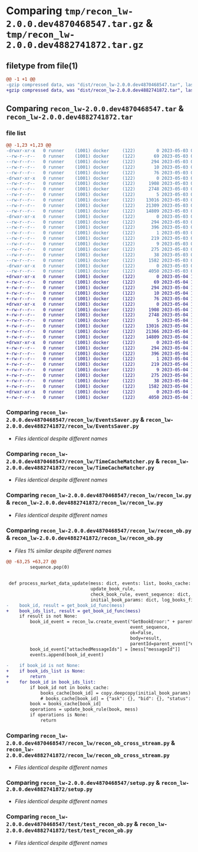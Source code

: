 # Comparing `tmp/recon_lw-2.0.0.dev4870468547.tar.gz` & `tmp/recon_lw-2.0.0.dev4882741872.tar.gz`

## filetype from file(1)

```diff
@@ -1 +1 @@
-gzip compressed data, was "dist/recon_lw-2.0.0.dev4870468547.tar", last modified: Wed May  3 09:40:58 2023, max compression
+gzip compressed data, was "dist/recon_lw-2.0.0.dev4882741872.tar", last modified: Thu May  4 12:26:23 2023, max compression
```

## Comparing `recon_lw-2.0.0.dev4870468547.tar` & `recon_lw-2.0.0.dev4882741872.tar`

### file list

```diff
@@ -1,23 +1,23 @@
-drwxr-xr-x   0 runner    (1001) docker     (122)        0 2023-05-03 09:40:58.000000 recon_lw-2.0.0.dev4870468547/
--rw-r--r--   0 runner    (1001) docker     (122)       69 2023-05-03 09:40:17.000000 recon_lw-2.0.0.dev4870468547/MANIFEST.in
--rw-r--r--   0 runner    (1001) docker     (122)      294 2023-05-03 09:40:58.000000 recon_lw-2.0.0.dev4870468547/PKG-INFO
--rw-r--r--   0 runner    (1001) docker     (122)       10 2023-05-03 09:40:17.000000 recon_lw-2.0.0.dev4870468547/README.md
--rw-r--r--   0 runner    (1001) docker     (122)       76 2023-05-03 09:40:38.000000 recon_lw-2.0.0.dev4870468547/package_info.json
-drwxr-xr-x   0 runner    (1001) docker     (122)        0 2023-05-03 09:40:58.000000 recon_lw-2.0.0.dev4870468547/recon_lw/
--rw-r--r--   0 runner    (1001) docker     (122)     1908 2023-05-03 09:40:17.000000 recon_lw-2.0.0.dev4870468547/recon_lw/EventsSaver.py
--rw-r--r--   0 runner    (1001) docker     (122)     2748 2023-05-03 09:40:17.000000 recon_lw-2.0.0.dev4870468547/recon_lw/TimeCacheMatcher.py
--rw-r--r--   0 runner    (1001) docker     (122)        5 2023-05-03 09:40:17.000000 recon_lw-2.0.0.dev4870468547/recon_lw/__init__.py
--rw-r--r--   0 runner    (1001) docker     (122)    13016 2023-05-03 09:40:17.000000 recon_lw-2.0.0.dev4870468547/recon_lw/recon_lw.py
--rw-r--r--   0 runner    (1001) docker     (122)    21309 2023-05-03 09:40:17.000000 recon_lw-2.0.0.dev4870468547/recon_lw/recon_ob.py
--rw-r--r--   0 runner    (1001) docker     (122)    14809 2023-05-03 09:40:17.000000 recon_lw-2.0.0.dev4870468547/recon_lw/recon_ob_cross_stream.py
-drwxr-xr-x   0 runner    (1001) docker     (122)        0 2023-05-03 09:40:58.000000 recon_lw-2.0.0.dev4870468547/recon_lw.egg-info/
--rw-r--r--   0 runner    (1001) docker     (122)      294 2023-05-03 09:40:58.000000 recon_lw-2.0.0.dev4870468547/recon_lw.egg-info/PKG-INFO
--rw-r--r--   0 runner    (1001) docker     (122)      396 2023-05-03 09:40:58.000000 recon_lw-2.0.0.dev4870468547/recon_lw.egg-info/SOURCES.txt
--rw-r--r--   0 runner    (1001) docker     (122)        1 2023-05-03 09:40:58.000000 recon_lw-2.0.0.dev4870468547/recon_lw.egg-info/dependency_links.txt
--rw-r--r--   0 runner    (1001) docker     (122)      219 2023-05-03 09:40:58.000000 recon_lw-2.0.0.dev4870468547/recon_lw.egg-info/requires.txt
--rw-r--r--   0 runner    (1001) docker     (122)        9 2023-05-03 09:40:58.000000 recon_lw-2.0.0.dev4870468547/recon_lw.egg-info/top_level.txt
--rw-r--r--   0 runner    (1001) docker     (122)      275 2023-05-03 09:40:17.000000 recon_lw-2.0.0.dev4870468547/requirements.txt
--rw-r--r--   0 runner    (1001) docker     (122)       38 2023-05-03 09:40:58.000000 recon_lw-2.0.0.dev4870468547/setup.cfg
--rw-r--r--   0 runner    (1001) docker     (122)     1582 2023-05-03 09:40:17.000000 recon_lw-2.0.0.dev4870468547/setup.py
-drwxr-xr-x   0 runner    (1001) docker     (122)        0 2023-05-03 09:40:58.000000 recon_lw-2.0.0.dev4870468547/test/
--rw-r--r--   0 runner    (1001) docker     (122)     4050 2023-05-03 09:40:17.000000 recon_lw-2.0.0.dev4870468547/test/test_recon_ob.py
+drwxr-xr-x   0 runner    (1001) docker     (122)        0 2023-05-04 12:26:22.000000 recon_lw-2.0.0.dev4882741872/
+-rw-r--r--   0 runner    (1001) docker     (122)       69 2023-05-04 12:25:53.000000 recon_lw-2.0.0.dev4882741872/MANIFEST.in
+-rw-r--r--   0 runner    (1001) docker     (122)      294 2023-05-04 12:26:22.000000 recon_lw-2.0.0.dev4882741872/PKG-INFO
+-rw-r--r--   0 runner    (1001) docker     (122)       10 2023-05-04 12:25:53.000000 recon_lw-2.0.0.dev4882741872/README.md
+-rw-r--r--   0 runner    (1001) docker     (122)       76 2023-05-04 12:26:01.000000 recon_lw-2.0.0.dev4882741872/package_info.json
+drwxr-xr-x   0 runner    (1001) docker     (122)        0 2023-05-04 12:26:22.000000 recon_lw-2.0.0.dev4882741872/recon_lw/
+-rw-r--r--   0 runner    (1001) docker     (122)     1908 2023-05-04 12:25:53.000000 recon_lw-2.0.0.dev4882741872/recon_lw/EventsSaver.py
+-rw-r--r--   0 runner    (1001) docker     (122)     2748 2023-05-04 12:25:53.000000 recon_lw-2.0.0.dev4882741872/recon_lw/TimeCacheMatcher.py
+-rw-r--r--   0 runner    (1001) docker     (122)        5 2023-05-04 12:25:53.000000 recon_lw-2.0.0.dev4882741872/recon_lw/__init__.py
+-rw-r--r--   0 runner    (1001) docker     (122)    13016 2023-05-04 12:25:53.000000 recon_lw-2.0.0.dev4882741872/recon_lw/recon_lw.py
+-rw-r--r--   0 runner    (1001) docker     (122)    21366 2023-05-04 12:25:53.000000 recon_lw-2.0.0.dev4882741872/recon_lw/recon_ob.py
+-rw-r--r--   0 runner    (1001) docker     (122)    14809 2023-05-04 12:25:53.000000 recon_lw-2.0.0.dev4882741872/recon_lw/recon_ob_cross_stream.py
+drwxr-xr-x   0 runner    (1001) docker     (122)        0 2023-05-04 12:26:22.000000 recon_lw-2.0.0.dev4882741872/recon_lw.egg-info/
+-rw-r--r--   0 runner    (1001) docker     (122)      294 2023-05-04 12:26:22.000000 recon_lw-2.0.0.dev4882741872/recon_lw.egg-info/PKG-INFO
+-rw-r--r--   0 runner    (1001) docker     (122)      396 2023-05-04 12:26:22.000000 recon_lw-2.0.0.dev4882741872/recon_lw.egg-info/SOURCES.txt
+-rw-r--r--   0 runner    (1001) docker     (122)        1 2023-05-04 12:26:22.000000 recon_lw-2.0.0.dev4882741872/recon_lw.egg-info/dependency_links.txt
+-rw-r--r--   0 runner    (1001) docker     (122)      219 2023-05-04 12:26:22.000000 recon_lw-2.0.0.dev4882741872/recon_lw.egg-info/requires.txt
+-rw-r--r--   0 runner    (1001) docker     (122)        9 2023-05-04 12:26:22.000000 recon_lw-2.0.0.dev4882741872/recon_lw.egg-info/top_level.txt
+-rw-r--r--   0 runner    (1001) docker     (122)      275 2023-05-04 12:25:53.000000 recon_lw-2.0.0.dev4882741872/requirements.txt
+-rw-r--r--   0 runner    (1001) docker     (122)       38 2023-05-04 12:26:22.000000 recon_lw-2.0.0.dev4882741872/setup.cfg
+-rw-r--r--   0 runner    (1001) docker     (122)     1582 2023-05-04 12:25:53.000000 recon_lw-2.0.0.dev4882741872/setup.py
+drwxr-xr-x   0 runner    (1001) docker     (122)        0 2023-05-04 12:26:22.000000 recon_lw-2.0.0.dev4882741872/test/
+-rw-r--r--   0 runner    (1001) docker     (122)     4050 2023-05-04 12:25:53.000000 recon_lw-2.0.0.dev4882741872/test/test_recon_ob.py
```

### Comparing `recon_lw-2.0.0.dev4870468547/recon_lw/EventsSaver.py` & `recon_lw-2.0.0.dev4882741872/recon_lw/EventsSaver.py`

 * *Files identical despite different names*

### Comparing `recon_lw-2.0.0.dev4870468547/recon_lw/TimeCacheMatcher.py` & `recon_lw-2.0.0.dev4882741872/recon_lw/TimeCacheMatcher.py`

 * *Files identical despite different names*

### Comparing `recon_lw-2.0.0.dev4870468547/recon_lw/recon_lw.py` & `recon_lw-2.0.0.dev4882741872/recon_lw/recon_lw.py`

 * *Files identical despite different names*

### Comparing `recon_lw-2.0.0.dev4870468547/recon_lw/recon_ob.py` & `recon_lw-2.0.0.dev4882741872/recon_lw/recon_ob.py`

 * *Files 1% similar despite different names*

```diff
@@ -63,25 +63,27 @@
         sequence.pop(0)
 
 
 def process_market_data_update(mess: dict, events: list, books_cache: dict, get_book_id_func,
                                update_book_rule,
                                check_book_rule, event_sequence: dict, parent_event: dict,
                                initial_book_params: dict, log_books_filter) -> None:
-    book_id, result = get_book_id_func(mess)
+    book_ids_list, result = get_book_id_func(mess)
     if result is not None:
         book_id_event = recon_lw.create_event("GetBookEroor:" + parent_event["eventName"], "GetBookEroor",
                                               event_sequence,
                                               ok=False,
                                               body=result,
                                               parentId=parent_event["eventId"])
         book_id_event["attachedMessageIds"] = [mess["messageId"]]
         events.append(book_id_event)
 
-    if book_id is not None:
+    if book_ids_list is None:
+        return
+    for book_id in book_ids_list:
         if book_id not in books_cache:
             books_cache[book_id] = copy.deepcopy(initial_book_params)
             # books_cache[book_id] = {"ask": {}, "bid": {}, "status": "?"}
         book = books_cache[book_id]
         operations = update_book_rule(book, mess)
         if operations is None:
             return
```

### Comparing `recon_lw-2.0.0.dev4870468547/recon_lw/recon_ob_cross_stream.py` & `recon_lw-2.0.0.dev4882741872/recon_lw/recon_ob_cross_stream.py`

 * *Files identical despite different names*

### Comparing `recon_lw-2.0.0.dev4870468547/setup.py` & `recon_lw-2.0.0.dev4882741872/setup.py`

 * *Files identical despite different names*

### Comparing `recon_lw-2.0.0.dev4870468547/test/test_recon_ob.py` & `recon_lw-2.0.0.dev4882741872/test/test_recon_ob.py`

 * *Files identical despite different names*

